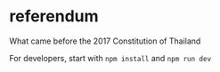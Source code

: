 # referendum
What came before the 2017 Constitution of Thailand

For developers, start with `npm install` and `npm run dev`
